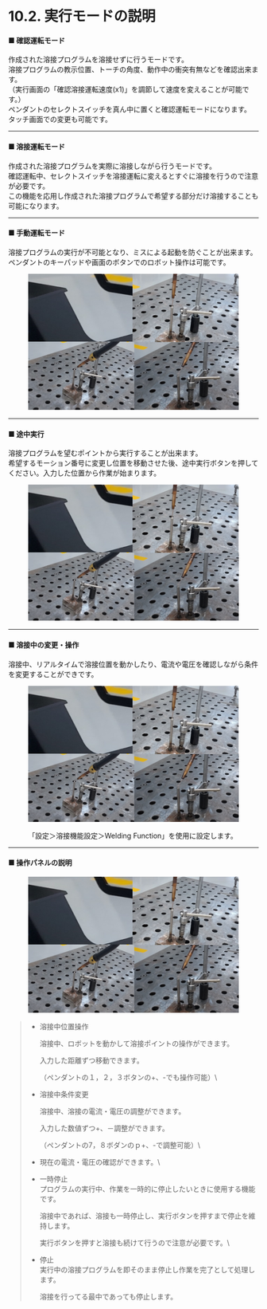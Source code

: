 # 10.2. 実行モードの説明

#### ■ 確認運転モード

作成された溶接プログラムを溶接せずに行うモードです。\
溶接プログラムの教示位置、トーチの角度、動作中の衝突有無などを確認出来ます。\
（実行画面の「確認溶接運転速度(x1)」を調節して速度を変えることが可能です。）\
ペンダントのセレクトスイッチを真ん中に置くと確認運転モードになります。\
タッチ画面での変更も可能です。

***

#### ■ 溶接運転モード

作成された溶接プログラムを実際に溶接しながら行うモードです。\
確認運転中、セレクトスイッチを溶接運転に変えるとすぐに溶接を行うので注意が必要です。\
この機能を応用し作成された溶接プログラムで希望する部分だけ溶接することも可能になります。

***

#### ■ 手動運転モード

溶接プログラムの実行が不可能となり、ミスによる起動を防ぐことが出来ます。\
ペンダントのキーパッドや画面のボタンでのロボット操作は可能です。

<figure><img src="../.gitbook/assets/그림4.png" alt=""><figcaption></figcaption></figure>

***

#### ■ 途中実行

溶接プログラムを望むポイントから実行することが出来ます。\
希望するモーション番号に変更し位置を移動させた後、途中実行ボタンを押してください。入力した位置から作業が始まります。

<figure><img src="../.gitbook/assets/그림4.png" alt=""><figcaption></figcaption></figure>

***

#### ■ 溶接中の変更・操作

溶接中、リアルタイムで溶接位置を動かしたり、電流や電圧を確認しながら条件を変更することができです。

<figure><img src="../.gitbook/assets/그림4.png" alt=""><figcaption><p>「設定＞溶接機能設定＞Welding Function」を使用に設定します。</p></figcaption></figure>

***

#### ■ 操作パネルの説明

<figure><img src="../.gitbook/assets/그림4.png" alt=""><figcaption></figcaption></figure>

> *   溶接中位置操作
>
>     溶接中、ロボットを動かして溶接ポイントの操作ができます。
>
>     入力した距離ずつ移動できます。　
>
>     （ペンダントの１，２，３ボタンの+、-でも操作可能）\
>
> *   溶接中条件変更
>
>     溶接中、溶接の電流・電圧の調整ができます。
>
>     入力した数値ずつ+、－調整ができます。
>
>     （ペンダントの7，８ボダンのｐ+、-で調整可能）\
>
> * 現在の電流・電圧の確認ができます。\
>
> *   一時停止\
>     プログラムの実行中、作業を一時的に停止したいときに使用する機能です。
>
>     溶接中であれば、溶接も一時停止し、実行ボタンを押すまで停止を維持します。
>
>     実行ボタンを押すと溶接も続けて行うので注意が必要です。\
>
> *   停止\
>     実行中の溶接プログラムを即そのまま停止し作業を完了として処理します。
>
>     溶接を行ってる最中であっても停止します。
